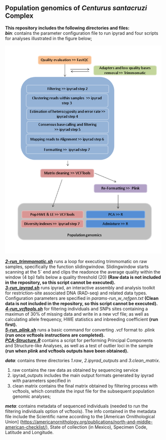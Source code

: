 ## Population genomics of _Centurus santacruzi_ Complex

**This repository includes the following directories and files:**  
**_bin_**: contains the parameter configuration file to run ipyrad and four scripts for analyses illustrated in the figure below;    
  
![](workflow.png) 
  

**[_2-run_trimmomatic.sh_](/bin/2-run_trimmomatic.sh)** runs a loop for executing trimmomatic on raw samples, specifically the function slidingwindow. Slidingwindow starts scanning at the 5´ end and clips the readonce the average quality within the window (4 bp) falls below a quality threshold (20) **(Raw data is not included in the repository, so this script cannot be executed).**   
**[_3-run_ipyrad.sh_](/bin/3-run_ipyrad.sh)**
runs ipyrad, an interactive assembly and analysis toolkit for restriction-site associated DNA (RAD-seq) and related data types. Configuration parameters are specified in *params-run_w_refgen.txt* **(Clean data is not included in the repository, so this script cannot be executed).**   
**[_4-run_vcftools.sh_](/bin/4-run_vcftools.sh)** for filtering individuals and SNPs sites containing a maximun of 30% of missing data and write in a new vcf file; as well as calculating allele frequency, HWE statistics and inbreeding coefficient **(run first).**    
**[_5-run_plink.sh_](/bin/5-run_plink.sh)** runs a basic command for converting .vcf format to .plink **(run once vcftools instructions are completed).**    
**[_PCA-Structure.R_](/bin/PCA-Structure.R)** contains a script for performing Principal Components and Structure-like Analyses, as well as a test of outlier loci in the sample **(run when plink and vcftools outputs have been obtained).**   



**_data_**: contains three directories *1.raw*, *2.ipyrad_outputs* and *3.clean_matrix*.  

1. raw contains the raw data as obtained by sequencing service
2. ipyrad_outputs includes the main output formats generated by ipyrad with parameters specified in 
3. clean matrix contains the final matrix obtained by filtering process with vcftools, which constitute the input file for the subsequent population genomic analyses;  

**_meta_**: contains metadata of sequenced individuals (needed to run the filtering individuals option of vcftools).  The info contained in the metadata file include the Scientific name according to the [American Ornithological Union] (https://americanornithology.org/publications/north-and-middle-american-checklist/), State of collection (in Mexico), Specimen Code, Latitude and Longitude.





 
